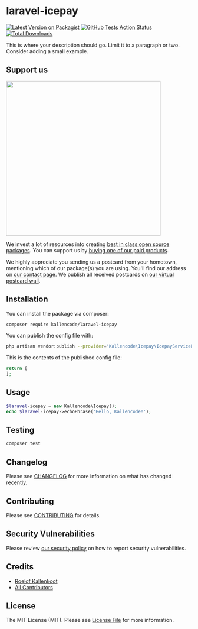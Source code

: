 # laravel-icepay

[![Latest Version on Packagist](https://img.shields.io/packagist/v/kallencode/laravel-icepay.svg?style=flat-square)](https://packagist.org/packages/kallencode/laravel-icepay)
[![GitHub Tests Action Status](https://img.shields.io/github/workflow/status/kallencode/laravel-icepay/run-tests?label=tests)](https://github.com/kallencode/laravel-icepay/actions?query=workflow%3ATests+branch%3Amaster)
[![Total Downloads](https://img.shields.io/packagist/dt/kallencode/laravel-icepay.svg?style=flat-square)](https://packagist.org/packages/kallencode/laravel-icepay)


This is where your description should go. Limit it to a paragraph or two. Consider adding a small example.

## Support us

[<img src="https://github-ads.s3.eu-central-1.amazonaws.com/package-laravel-icepay-laravel.jpg?t=1" width="419px" />](https://spatie.be/github-ad-click/package-laravel-icepay-laravel)

We invest a lot of resources into creating [best in class open source packages](https://spatie.be/open-source). You can support us by [buying one of our paid products](https://spatie.be/open-source/support-us).

We highly appreciate you sending us a postcard from your hometown, mentioning which of our package(s) you are using. You'll find our address on [our contact page](https://spatie.be/about-us). We publish all received postcards on [our virtual postcard wall](https://spatie.be/open-source/postcards).

## Installation

You can install the package via composer:

```bash
composer require kallencode/laravel-icepay
```

You can publish the config file with:
```bash
php artisan vendor:publish --provider="Kallencode\Icepay\IcepayServiceProvider" --tag="config"
```

This is the contents of the published config file:

```php
return [
];
```

## Usage

```php
$laravel-icepay = new Kallencode\Icepay();
echo $laravel-icepay->echoPhrase('Hello, Kallencode!');
```

## Testing

```bash
composer test
```

## Changelog

Please see [CHANGELOG](CHANGELOG.md) for more information on what has changed recently.

## Contributing

Please see [CONTRIBUTING](.github/CONTRIBUTING.md) for details.

## Security Vulnerabilities

Please review [our security policy](../../security/policy) on how to report security vulnerabilities.

## Credits

- [Roelof Kallenkoot](https://github.com/RoelofKallenkoot)
- [All Contributors](../../contributors)

## License

The MIT License (MIT). Please see [License File](LICENSE.md) for more information.
